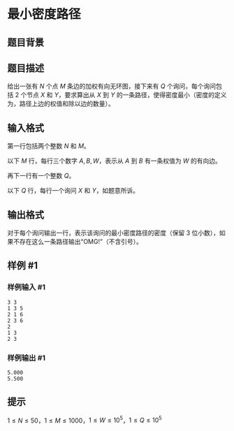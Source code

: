 # 最小密度路径

## 题目背景



## 题目描述

给出一张有 $N$ 个点 $M$ 条边的加权有向无环图，接下来有 $Q$ 个询问，每个询问包括 $2$ 个节点 $X$ 和 $Y$，要求算出从 $X$ 到 $Y$ 的一条路径，使得密度最小（密度的定义为，路径上边的权值和除以边的数量）。


## 输入格式

第一行包括两个整数 $N$ 和 $M$。

以下 $M$ 行，每行三个数字 $A,B,W$，表示从 $A$ 到 $B$ 有一条权值为 $W$ 的有向边。

再下一行有一个整数 $Q$。

以下 $Q$ 行，每行一个询问 $X$ 和 $Y$，如题意所诉。


## 输出格式

对于每个询问输出一行，表示该询问的最小密度路径的密度（保留 $3$ 位小数），如果不存在这么一条路径输出“OMG!”（不含引号）。


## 样例 #1

### 样例输入 #1
```
3 3
1 3 5
2 1 6
2 3 6
2
1 3
2 3
```

### 样例输出 #1

```
5.000
5.500
```

## 提示

$1 \le N \le 50$，$1 \le M \le 1000$，$1\le W \le 10^5$，$1 \le Q \le 10^5$

